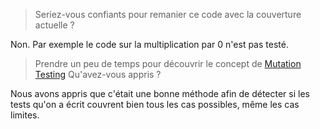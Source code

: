 > Seriez-vous confiants pour remanier ce code avec la couverture actuelle ?

Non. Par exemple le code sur la multiplication par 0 n'est pas testé.

> Prendre un peu de temps pour découvrir le concept de [Mutation Testing](https://xtrem-tdd.netlify.app/Flavours/mutation-testing)
> Qu'avez-vous appris ?

Nous avons appris que c'était une bonne méthode afin de détecter si les tests qu'on a écrit couvrent bien tous les cas possibles, même les cas limites.
